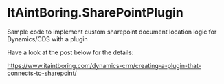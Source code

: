 # ItAintBoring.SharePointPlugin

Sample code to implement custom sharepoint document location logic for Dynamics/CDS with a plugin

Have a look at the post below for the details:

https://www.itaintboring.com/dynamics-crm/creating-a-plugin-that-connects-to-sharepoint/
